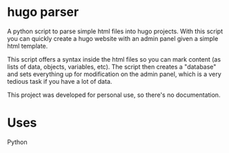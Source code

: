 # hugo parser
A python script to parse simple html files into hugo projects. With this script you can quickly create a hugo website with an admin panel given a simple html template.

This script offers a syntax inside the html files so you can mark content (as lists of data, objects, variables, etc). The script then creates a "database" and sets everything up for modification on the admin panel, which is a very tedious task if you have a lot of data.

This project was developed for personal use, so there's no documentation.

# Uses
Python
